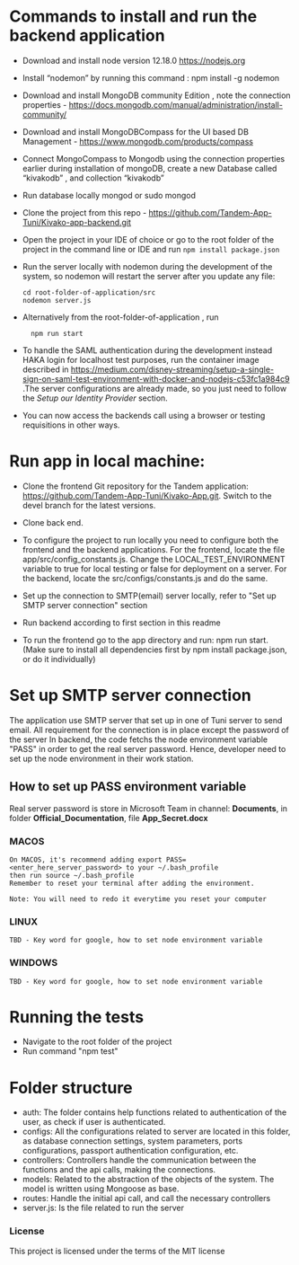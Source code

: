 # Commands to install and run the backend application

* Download and install node version 12.18.0 https://nodejs.org
  
* Install “nodemon” by running this command : npm install -g nodemon
  
* Download and install MongoDB community Edition , note the connection properties  -     https://docs.mongodb.com/manual/administration/install-community/
  
* Download and install MongoDBCompass for the UI based DB Management - https://www.mongodb.com/products/compass

* Connect  MongoCompass  to Mongodb using the connection properties earlier during installation of mongoDB, create a new Database  called “kivakodb” , and collection “kivakodb”

* Run database locally  mongod or sudo mongod
  
* Clone the project from this repo - https://github.com/Tandem-App-Tuni/Kivako-app-backend.git
  
* Open the project in your IDE of choice or go to the root folder of the project in the command line or IDE and run
    ```npm install package.json```


* Run the server locally with nodemon during the development of the system, so nodemon will restart the server after you update any file:
    ```
    cd root-folder-of-application/src
    nodemon server.js
    ```

* Alternatively from the root-folder-of-application , run 
  ```
    npm run start
    ```

* To handle the SAML authentication during the development instead HAKA login for localhost test purposes, run the container image described in https://medium.com/disney-streaming/setup-a-single-sign-on-saml-test-environment-with-docker-and-nodejs-c53fc1a984c9 .The server configurations are already made, so you just need to follow the *Setup our Identity Provider* section.


*  You can now access the backends call using a browser or testing requisitions in other ways.

# Run app in local machine:
* Clone the frontend Git repository for the Tandem application: https://github.com/Tandem-App-Tuni/Kivako-App.git. Switch to the devel branch for the latest versions.

* Clone back end.

* To configure the project to run locally you need to configure both the frontend and the backend applications.
   For the frontend, locate the file app/src/config_constants.js. 
   Change the LOCAL_TEST_ENVIRONMENT variable to true for local testing or false for deployment on a server.
   For the backend, locate the src/configs/constants.js and do the same.

* Set up the connection to SMTP(email) server locally, refer to "Set up SMTP server connection" section

* Run backend according to first section in this readme

* To run the frontend go to the app directory and run: npm run start. (Make sure to install all dependencies first by npm install package.json, or do it individually)

# Set up SMTP server connection
The application use SMTP server that set up in one of Tuni server to send email. All requirement for the connection is in place except the password of the server
In backend, the code fetchs the node environment variable "PASS" in order to get the real server password. Hence, developer need to set up the node environment in their work station.

## How to set up PASS environment variable
Real server password is store in Microsoft Team in channel: **Documents**,  in folder **Official_Documentation**, file **App_Secret.docx**
### MACOS
    On MACOS, it's recommend adding export PASS=<enter_here_server_password> to your ~/.bash_profile
    then run source ~/.bash_profile
    Remember to reset your terminal after adding the environment. 

    Note: You will need to redo it everytime you reset your computer
### LINUX
    TBD - Key word for google, how to set node environment variable
### WINDOWS
    TBD - Key word for google, how to set node environment variable

# Running the tests
* Navigate to the root folder of the project
* Run command "npm test"

# Folder structure
 
 - auth: The folder contains help functions related to authentication of the user, as check if user is authenticated.
 - configs: All the configurations related to server are located in this folder, as database connection settings, system parameters, ports configurations, passport authentication configuration, etc.
 - controllers: Controllers handle the communication between the functions and the api calls, making the connections.
 - models: Related to the abstraction of the objects of the system. The model is written using Mongoose as base.
 - routes: Handle the initial api call, and call the necessary controllers
 - server.js: Is the file related to run the server 


### License
This project is licensed under the terms of the MIT license
